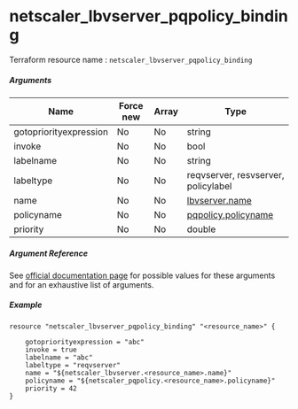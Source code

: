 # netscaler_lbvserver_pqpolicy_binding

Terraform resource name : ```netscaler_lbvserver_pqpolicy_binding```

##### Arguments

| Name | Force new | Array | Type |
|----|----|----|----|
|gotopriorityexpression|No|No|string|
|invoke|No|No|bool|
|labelname|No|No|string|
|labeltype|No|No|reqvserver, resvserver, policylabel|
|name|No|No|[lbvserver.name](/doc/resources/lbvserver.md)|
|policyname|No|No|[pqpolicy.policyname](/doc/resources/pqpolicy.md)|
|priority|No|No|double|

##### Argument Reference

See [official documentation page](https://developer-docs.citrix.com/projects/netscaler-nitro-api/en/11.0/configuration/load-balancing/lbvserver_pqpolicy_binding/lbvserver_pqpolicy_binding/) for possible values for these arguments and for an exhaustive list of arguments.

##### Example

```
resource "netscaler_lbvserver_pqpolicy_binding" "<resource_name>" {

    gotopriorityexpression = "abc"
    invoke = true
    labelname = "abc"
    labeltype = "reqvserver"
    name = "${netscaler_lbvserver.<resource_name>.name}"
    policyname = "${netscaler_pqpolicy.<resource_name>.policyname}"
    priority = 42
}
```

